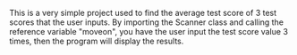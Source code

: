 This is a very simple project used to find the average test score of 3 test scores that the user inputs. By importing the Scanner class and calling the reference variable "moveon", 
you have the user input the test score value 3 times, then the program will display the results.
